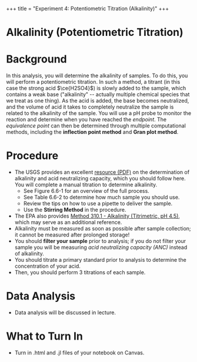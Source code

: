 +++
title = "Experiment 4: Potentiometric Titration (Alkalinity)"
+++

Alkalinity (Potentiometric Titration)
========================================

# Background

In this analysis, you will determine the alkalinity of samples.  To do this, you will perform a potentiometric titration.  In such a method, a titrant (in this case the strong acid $\ce{H2SO4}$) is slowly added to the sample, which contains a weak base ("alkalinity" -- actually multiple chemical species that we treat as one thing).  As the acid is added, the base becomes neutralized, and the volume of acid it takes to completely neutralize the sample is related to the alkalinity of the sample.  You will use a pH probe to monitor the reaction and determine when you have reached the *endpoint*.  The *equivalence point* can then be determined through multiple computational methods, including the **inflection point method** and **Gran plot method**.

# Procedure

- The USGS provides an excellent [resource (PDF)](https://pubs.usgs.gov/twri/twri9a6/twri9a66/twri9a_6.6.pdf) on the determination of alkalinity and acid neutralizing capacity, which you should follow here. You will complete a manual titration to determine alkalinity.
  - See Figure 6.6-1 for an overview of the full process.
  - See Table 6.6-2 to determine how much sample you should use.
  - Review the tips on how to use a pipette to deliver the sample.
  - Use the **Stirring Method** in the procedure.
- The EPA also provides [Method 310.1 - Alkalinity (Titrimetric, pH 4.5)](https://www.nemi.gov/methods/method_summary/5230/), which may serve as an additional reference.
- Alkalinity must be measured as soon as possible after sample collection; it cannot be measured after prolonged storage!
- You should **filter your sample** prior to analysis; if you do not filter your sample you will be measuring *acid neutralizing capacity (ANC)* instead of alkalinity.
- You should titrate a primary standard prior to analysis to determine the concentration of your acid.
- Then, you should perform 3 titrations of each sample.

# Data Analysis

- Data analysis will be discussed in lecture.


# What to Turn In

- Turn in .html and .jl files of your notebook on Canvas.
